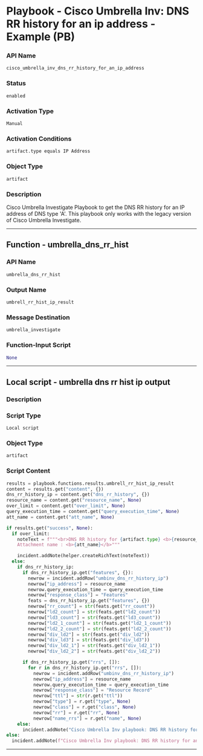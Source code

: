 <!--
    DO NOT MANUALLY EDIT THIS FILE
    THIS FILE IS AUTOMATICALLY GENERATED WITH resilient-sdk codegen
    Generated with resilient-sdk v51.0.2.2.1096
-->

# Playbook - Cisco Umbrella Inv: DNS RR history for an ip address - Example (PB)

### API Name
`cisco_umbrella_inv_dns_rr_history_for_an_ip_address`

### Status
`enabled`

### Activation Type
`Manual`

### Activation Conditions
`artifact.type equals IP Address`

### Object Type
`artifact`

### Description
Cisco Umbrella Investigate Playbook to get the DNS RR history for an IP address of DNS type 'A'. This playbook only works with the legacy version of Cisco Umbrella Investigate.


---
## Function - umbrella_dns_rr_hist

### API Name
`umbrella_dns_rr_hist`

### Output Name
`umbrell_rr_hist_ip_result`

### Message Destination
`umbrella_investigate`

### Function-Input Script
```python
None
```

---

## Local script - umbrella dns rr hist ip output

### Description


### Script Type
`Local script`

### Object Type
`artifact`

### Script Content
```python
results = playbook.functions.results.umbrell_rr_hist_ip_result
content = results.get("content", {})
dns_rr_history_ip = content.get("dns_rr_history", {})
resource_name = content.get("resource_name", None)
over_limit = content.get("over_limit", None)
query_execution_time = content.get("query_execution_time", None)
att_name = content.get("att_name", None)

if results.get("success", None):
  if over_limit:
    noteText = f"""<br>DNS RR history for {artifact.type} <b>{resource_name}</b> has completed.
    Attachment name : <b>{att_name}</b>"""

    incident.addNote(helper.createRichText(noteText))
  else:
    if dns_rr_history_ip:
      if dns_rr_history_ip.get("features", {}):
        newrow = incident.addRow("umbinv_dns_rr_history_ip")
        newrow["ip_address"] = resource_name
        newrow.query_execution_time = query_execution_time
        newrow["response_class"] = "Features"
        feats = dns_rr_history_ip.get("features", {})
        newrow["rr_count"] = str(feats.get("rr_count"))
        newrow["ld2_count"] = str(feats.get("ld2_count"))
        newrow["ld3_count"] = str(feats.get("ld3_count"))
        newrow["ld2_1_count"] = str(feats.get("ld2_1_count"))
        newrow["ld2_2_count"] = str(feats.get("ld2_2_count"))
        newrow["div_ld2"] = str(feats.get("div_ld2"))
        newrow["div_ld3"] = str(feats.get("div_ld3"))
        newrow["div_ld2_1"] = str(feats.get("div_ld2_1"))
        newrow["div_ld2_2"] = str(feats.get("div_ld2_2"))

      if dns_rr_history_ip.get("rrs", []):
        for r in dns_rr_history_ip.get("rrs", []):
          newrow = incident.addRow("umbinv_dns_rr_history_ip")
          newrow["ip_address"] = resource_name
          newrow.query_execution_time = query_execution_time
          newrow["response_class"] = "Resource Record"
          newrow["ttl"] = str(r.get("ttl"))
          newrow["type"] = r.get("type", None)
          newrow["class"] = r.get("class", None)
          newrow["rr"] = r.get("rr", None)
          newrow["name_rrs"] = r.get("name", None)
    else:
      incident.addNote("Cisco Umbrella Inv playbook: DNS RR history for an ip address returned no results.")
else:
  incident.addNote(f"Cisco Umbrella Inv playbook: DNS RR history for an ip address\nFailed with reason: {results.get('reason', None)}")
```

---

